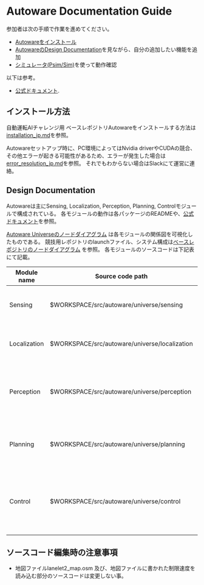 # Autoware Documentation Guide
参加者は次の手順で作業を進めてください。
- [Autowareをインストール](./installation_jp.md)
- [AutowareのDesign Documentation](#design-documentation)を見ながら、自分の追加したい機能を追加
- [シミュレータ(Psim/Sim)](./launch_simulator_jp.md)を使って動作確認



以下は参考。
- [公式ドキュメント](https://autowarefoundation.github.io/autoware-documentation/main/).

## インストール方法
自動運転AIチャレンジ用 ベースレポジトリAutowareをインストールする方法は [installation_jp.md](./installation_jp.md)を参照。

Autowareセットアップ時に、PC環境によってはNvidia driverやCUDAの競合、その他エラーが起きる可能性があるため、エラーが発生した場合は[error_resolution_jp.md](./error_resolution_jp.md)を参照。
それでもわからない場合はSlackにて運営に連絡。


## Design Documentation
Autowareは主にSensing, Localization, Perception, Planning, Controlモジュールで構成されている。
各モジュールの動作は各パッケージのREADMEや、[公式ドキュメント](https://autowarefoundation.github.io/autoware-documentation/main/)を参照。

[Autoware Universeのノードダイアグラム](https://tier4.github.io/autoware-documentation/latest/design/node-diagram/) は各モジュールの関係図を可視化したものである。
競技用レポジトリのlaunchファイル、システム構成は[ベースレポジトリのノードダイアグラム](https://drive.google.com/file/d/1o8onRPBdhQ5zbgDRxfL7Vq7brMTrpu6E/view?usp=sharing) を参照。
各モジュールのソースコードは下記表にて記載。

| Module name  | Source code path | Explanation | 
| ------------ | ---------------- | ----------- | 
| Sensing      | $WORKSPACE/src/autoware/universe/sensing | LiDARのデータを前処理するモジュール。| 
| Localization | $WORKSPACE/src/autoware/universe/localization | Ego車両の自己位置を推定するモジュール。 | 
| Perception   | $WORKSPACE/src/autoware/universe/perception | センサーデータを使い、周囲の物体を検知するモジュール。 | 
| Planning     | $WORKSPACE/src/autoware/universe/planning | 現在位置から目的地までの経路を計算するモジュール。 | 
| Control      | $WORKSPACE/src/autoware/universe/control | 経路に沿って動くように、Ego車両の速度と角速度を計算するモジュール。 | 

## ソースコード編集時の注意事項

- 地図ファイルlanelet2_map.osm 及び、地図ファイルに書かれた制限速度を読み込む部分のソースコードは変更しない事。
